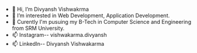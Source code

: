 - 👋 Hi, I’m Divyansh Vishwakrma
- 👀 I’m interested in Web Development, Application Development.
- 🌱 Curently I'm pusuing my B-Tech in Computer Science and Engineering from SRM University.
- 📫 Instagram-- vishwakarma.divyansh
- 📫 LinkedIn-- Divyansh Vishwakarma
<!---
Divyansh1200/Divyansh1200 is a ✨ special ✨ repository because its `README.md` (this file) appears on your GitHub profile.
You can click the Preview link to take a look at your changes.
--->
